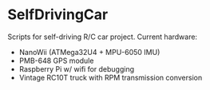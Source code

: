 # SelfDrivingCar

Scripts for self-driving R/C car project.  Current hardware:
* NanoWii (ATMega32U4 + MPU-6050 IMU)
* PMB-648 GPS module
* Raspberry Pi w/ wifi for debugging
* Vintage RC10T truck with RPM transmission conversion

